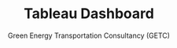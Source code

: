 ---
title: Tableau Dashboard
subtitle: Green Energy Transportation Consultancy (GETC)
tech1: Tableau
tech2: Data Analysis
tech3: Data Visualization
image: https://cwp-professional-portfolio.s3.us-east-1.amazonaws.com/Project+Screenshots/Square/Screenshot+2025-02-28+at+09.47.25.png
description: Interactive Tableau dashboard built on multiple real-world datasets for the fictional GETC organization.
siteLink: https://www.craigliam.com/data-science/getc-dashboard
codeLink: https://www.craigliam.com/data-science/getc-dashboard
---